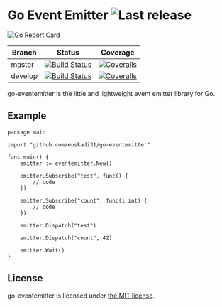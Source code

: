 Go Event Emitter ![Last release](https://img.shields.io/github/release/euskadi31/go-eventemitter.svg)
===================

[![Go Report Card](https://goreportcard.com/badge/github.com/euskadi31/go-eventemitter)](https://goreportcard.com/report/github.com/euskadi31/go-eventemitter)

| Branch  | Status | Coverage |
|---------|--------|----------|
| master  | [![Build Status](https://img.shields.io/travis/euskadi31/go-eventemitter/master.svg)](https://travis-ci.org/euskadi31/go-eventemitter) | [![Coveralls](https://img.shields.io/coveralls/euskadi31/go-eventemitter/master.svg)](https://coveralls.io/github/euskadi31/go-eventemitter?branch=master) |
| develop | [![Build Status](https://img.shields.io/travis/euskadi31/go-eventemitter/develop.svg)](https://travis-ci.org/euskadi31/go-eventemitter) | [![Coveralls](https://img.shields.io/coveralls/euskadi31/go-eventemitter/develop.svg)](https://coveralls.io/github/euskadi31/go-eventemitter?branch=develop) |

go-eventemitter is the little and lightweight event emitter library for Go.

Example
-------

```
package main

import "github.com/euskadi31/go-eventemitter"

func main() {
    emitter := eventemitter.New()

    emitter.Subscribe("test", func() {
        // code
    })

    emitter.Subscribe("count", func(i int) {
        // code
    })

    emitter.Dispatch("test")

    emitter.Dispatch("count", 42)

    emitter.Wait()
}
```

License
-------

go-eventemitter is licensed under [the MIT license](LICENSE.md).
